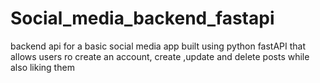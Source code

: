 # Social_media_backend_fastapi
backend api for a basic social media app built using python fastAPI that allows users ro create an account, create ,update and delete posts while also liking them
